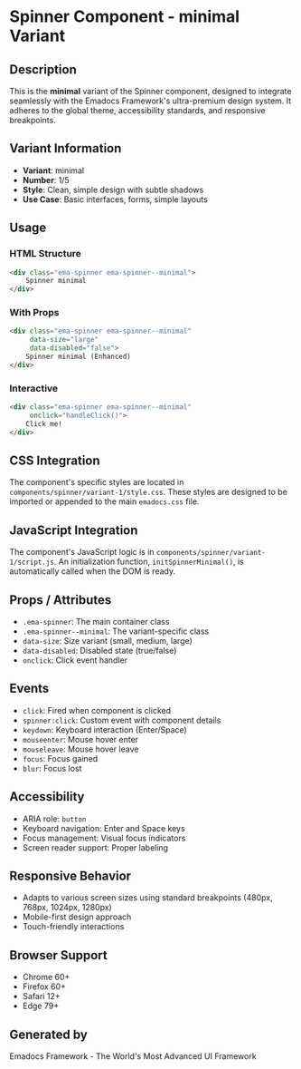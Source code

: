 # Spinner Component - minimal Variant

## Description
This is the **minimal** variant of the Spinner component, designed to integrate seamlessly with the Emadocs Framework's ultra-premium design system. It adheres to the global theme, accessibility standards, and responsive breakpoints.

## Variant Information
- **Variant**: minimal
- **Number**: 1/5
- **Style**: Clean, simple design with subtle shadows
- **Use Case**: Basic interfaces, forms, simple layouts

## Usage

### HTML Structure
```html
<div class="ema-spinner ema-spinner--minimal">
    Spinner minimal
</div>
```

### With Props
```html
<div class="ema-spinner ema-spinner--minimal" 
     data-size="large" 
     data-disabled="false">
    Spinner minimal (Enhanced)
</div>
```

### Interactive
```html
<div class="ema-spinner ema-spinner--minimal" 
     onclick="handleClick()">
    Click me!
</div>
```

## CSS Integration
The component's specific styles are located in `components/spinner/variant-1/style.css`. These styles are designed to be imported or appended to the main `emadocs.css` file.

## JavaScript Integration
The component's JavaScript logic is in `components/spinner/variant-1/script.js`. An initialization function, `initSpinnerMinimal()`, is automatically called when the DOM is ready.

## Props / Attributes
- `.ema-spinner`: The main container class
- `.ema-spinner--minimal`: The variant-specific class
- `data-size`: Size variant (small, medium, large)
- `data-disabled`: Disabled state (true/false)
- `onclick`: Click event handler

## Events
- `click`: Fired when component is clicked
- `spinner:click`: Custom event with component details
- `keydown`: Keyboard interaction (Enter/Space)
- `mouseenter`: Mouse hover enter
- `mouseleave`: Mouse hover leave
- `focus`: Focus gained
- `blur`: Focus lost

## Accessibility
- ARIA role: `button`
- Keyboard navigation: Enter and Space keys
- Focus management: Visual focus indicators
- Screen reader support: Proper labeling

## Responsive Behavior
- Adapts to various screen sizes using standard breakpoints (480px, 768px, 1024px, 1280px)
- Mobile-first design approach
- Touch-friendly interactions

## Browser Support
- Chrome 60+
- Firefox 60+
- Safari 12+
- Edge 79+

## Generated by
Emadocs Framework - The World's Most Advanced UI Framework
